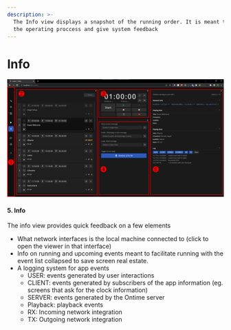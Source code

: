 ```yaml
---
description: >-
  The Info view displays a snapshot of the running order. It is meant to ease
  the operating proccess and give system feedback
---
```


# Info

![the info screen shows ](<../../.gitbook/assets/200 editor overview.png>)

#### 5. Info

The info view provides quick feedback on a few elements

* What network interfaces is the local machine connected to (click to open the viewer in that interface)
* Info on running and upcoming events meant to facilitate running with the event list collapsed to save screen real estate.
* A logging system for app events
  * USER: events generated by user interactions
  * CLIENT: events generated by subscribers of the app information (eg. screens that ask for the clock information)
  * SERVER: events generated by the Ontime server
  * Playback: playback events
  * RX: Incoming network integration
  * TX: Outgoing network integration

